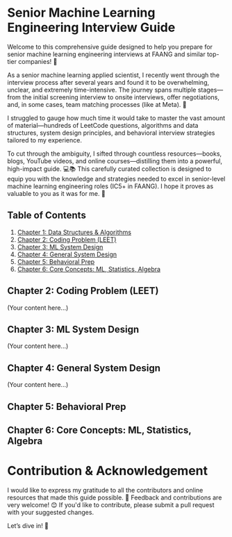 # Senior Machine Learning Engineering Interview Guide
Welcome to this comprehensive guide designed to help you prepare for senior machine learning engineering interviews at FAANG and similar top-tier companies! 🚀

As a senior machine learning applied scientist, I recently went through the interview process after several years and found it to be overwhelming, unclear, and extremely time-intensive. The journey spans multiple stages—from the initial screening interview to onsite interviews, offer negotiations, and, in some cases, team matching processes (like at Meta). 🤯

I struggled to gauge how much time it would take to master the vast amount of material—hundreds of LeetCode questions, algorithms and data structures, system design principles, and behavioral interview strategies tailored to my experience.

To cut through the ambiguity, I sifted through countless resources—books, blogs, YouTube videos, and online courses—distilling them into a powerful, high-impact guide. 💻📚 This carefully curated collection is designed to equip you with the knowledge and strategies needed to excel in senior-level machine learning engineering roles (IC5+ in FAANG). I hope it proves as valuable to you as it was for me. 🙌


## Table of Contents

1. [Chapter 1: Data Structures & Algorithms](src/DS_README.md)
2. [Chapter 2: Coding Problem (LEET)](src/Coding_README.md)
3. [Chapter 3: ML System Design](src/ML_README.md)
4. [Chapter 4: General System Design](src/SysD_README.md)
5. [Chapter 5: Behavioral Prep](src/BP_README.md)
6. [Chapter 6: Core Concepts: ML, Statistics, Algebra](src/Core_README.md)



## Chapter 2: Coding Problem (LEET)
(Your content here...)

## Chapter 3: ML System Design
(Your content here...)

## Chapter 4: General System Design
(Your content here...)

## Chapter 5: Behavioral Prep

## Chapter 6: Core Concepts: ML, Statistics, Algebra

# Contribution & Acknowledgement
I would like to express my gratitude to all the contributors and online resources that made this guide possible. 🌟 Feedback and contributions are very welcome! 😊 If you'd like to contribute, please submit a pull request with your suggested changes.

Let’s dive in! 🎉
